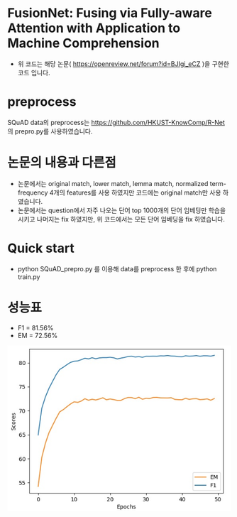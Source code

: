 # FusionNet: Fusing via Fully-aware Attention with Application to Machine Comprehension
* 위 코드는 해당 논문( https://openreview.net/forum?id=BJIgi_eCZ )을 구현한 코드 입니다.

# preprocess
SQuAD data의 preprocess는 https://github.com/HKUST-KnowComp/R-Net 의 prepro.py를 사용하였습니다.

# 논문의 내용과 다른점
* 논문에서는 original match, lower match, lemma match, normalized term-frequency 4개의 features를 사용 하였지만 코드에는 original match만 사용 하였습니다.
* 논문에서는 question에서 자주 나오는 단어 top 1000개의 단어 임베딩만 학습을 시키고 나머지는 fix 하였지만, 위 코드에서는 모든 단어 임베딩을 fix 하였습니다.

# Quick start
* python SQuAD_prepro.py 를 이용해 data를 preprocess 한 후에 python train.py

# 성능표
* F1 = 81.56%
* EM = 72.56%


![scores.jpg](./scores.jpg)
